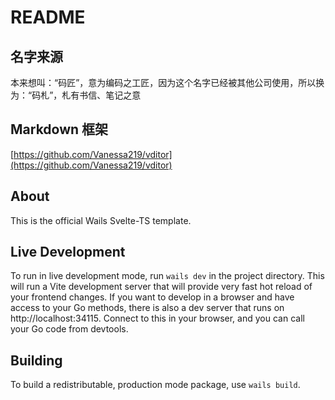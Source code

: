 # README

## 名字来源

本来想叫：“码匠”，意为编码之工匠，因为这个名字已经被其他公司使用，所以换为：“码札”，札有书信、笔记之意

## Markdown 框架

[https://github.com/Vanessa219/vditor](https://github.com/Vanessa219/vditor)

## About

This is the official Wails Svelte-TS template.

## Live Development

To run in live development mode, run `wails dev` in the project directory. This will run a Vite development
server that will provide very fast hot reload of your frontend changes. If you want to develop in a browser
and have access to your Go methods, there is also a dev server that runs on http://localhost:34115. Connect
to this in your browser, and you can call your Go code from devtools.

## Building

To build a redistributable, production mode package, use `wails build`.
